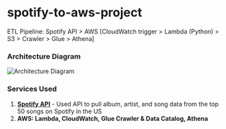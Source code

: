 ﻿# spotify-to-aws-project

ETL Pipeline: Spotify API > AWS [CloudWatch trigger > Lambda (Python) > S3 > Crawler > Glue > Athena]

### Architecture Diagram

![Architecture Diagram](https://media.licdn.com/dms/image/D4E22AQElmJVBRVcLVQ/feedshare-shrink_1280/0/1699018039964?e=1717027200&v=beta&t=tuUnJa6i-A0aS41z6puuqIw7pncKZx77dLDAU1SMq3E)

### Services Used

1.  [**Spotify API**](https://developer.spotify.com/documentation/web-api) - Used API to pull album, artist, and song data from the top 50 songs on Spotify in the US
2.  **AWS: Lambda, CloudWatch, Glue Crawler & Data Catalog, Athena**
